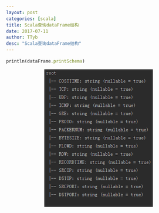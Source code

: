 ```yaml
---
layout: post
categories: [scala]
title: Scala查询dataFrame结构
date: 2017-07-11
author: TTyb
desc: "Scala查询dataFrame结构"
---
```


~~~ruby
println(dataFrame.printSchema)
~~~

<p style="text-align:center"><img src="/static/postimage/scala/dataframedesc/996148-20170711135355962-1459151524.png" class="img-responsive"/></p>